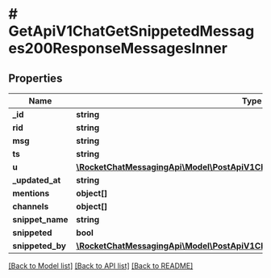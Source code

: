 # # GetApiV1ChatGetSnippetedMessages200ResponseMessagesInner

## Properties

Name | Type | Description | Notes
------------ | ------------- | ------------- | -------------
**_id** | **string** |  | [optional]
**rid** | **string** |  | [optional]
**msg** | **string** |  | [optional]
**ts** | **string** |  | [optional]
**u** | [**\RocketChatMessagingApi\Model\PostApiV1ChatDelete200ResponseMessageU**](PostApiV1ChatDelete200ResponseMessageU.md) |  | [optional]
**_updated_at** | **string** |  | [optional]
**mentions** | **object[]** |  | [optional]
**channels** | **object[]** |  | [optional]
**snippet_name** | **string** |  | [optional]
**snippeted** | **bool** |  | [optional]
**snippeted_by** | [**\RocketChatMessagingApi\Model\PostApiV1ChatUpdate200ResponseMessageEditedBy**](PostApiV1ChatUpdate200ResponseMessageEditedBy.md) |  | [optional]

[[Back to Model list]](../../README.md#models) [[Back to API list]](../../README.md#endpoints) [[Back to README]](../../README.md)
